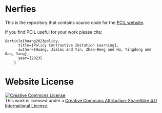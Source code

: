 # Nerfies

This is the repository that contains source code for the [PCIL website](https://pcil-web.github.io).

If you find PCIL useful for your work please cite:
```
@article{huang2023policy,
      title={Policy Contrastive Imitation Learning},
      author={Huang, Jialei and Yin, Zhao-Heng and Hu, Yingdong and Gao, Yang},
      year={2023}
    }
```

# Website License
<a rel="license" href="http://creativecommons.org/licenses/by-sa/4.0/"><img alt="Creative Commons License" style="border-width:0" src="https://i.creativecommons.org/l/by-sa/4.0/88x31.png" /></a><br />This work is licensed under a <a rel="license" href="http://creativecommons.org/licenses/by-sa/4.0/">Creative Commons Attribution-ShareAlike 4.0 International License</a>.
